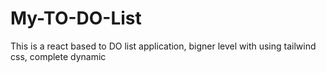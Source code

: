 # My-TO-DO-List
This is a react based to DO list application, bigner level with using tailwind css, complete dynamic
